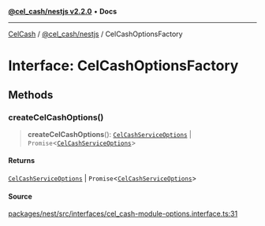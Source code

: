 [**@cel_cash/nestjs v2.2.0**](../README.md) • **Docs**

***

[CelCash](../../../packages.md) / [@cel\_cash/nestjs](../README.md) / CelCashOptionsFactory

# Interface: CelCashOptionsFactory

## Methods

### createCelCashOptions()

> **createCelCashOptions**(): [`CelCashServiceOptions`](CelCashServiceOptions.md) \| `Promise`\<[`CelCashServiceOptions`](CelCashServiceOptions.md)\>

#### Returns

[`CelCashServiceOptions`](CelCashServiceOptions.md) \| `Promise`\<[`CelCashServiceOptions`](CelCashServiceOptions.md)\>

#### Source

[packages/nest/src/interfaces/cel\_cash-module-options.interface.ts:31](https://github.com/Pyxlab/celcash/blob/f7cdc752c29f8a0dcef033e212602412d2050afc/packages/nest/src/interfaces/cel_cash-module-options.interface.ts#L31)
